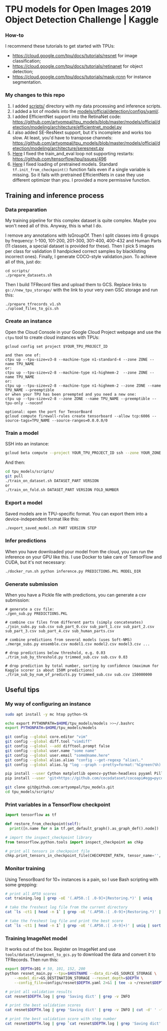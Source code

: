 # TPU models for Open Images 2019 Object Detection Challenge | Kaggle

### How-to

I recommend these tutorials to get started with TPUs:
* https://cloud.google.com/tpu/docs/tutorials/resnet for image classification;
* https://cloud.google.com/tpu/docs/tutorials/retinanet for object detection;
* https://cloud.google.com/tpu/docs/tutorials/mask-rcnn for instance segmentation.

### My changes to this repo

1. I added [scripts/](https://github.com/artyompal/tpu_models/tree/master/scripts) directory with my data processing and inference scripts.
2. I added a lot of models into the [models/official/detection/configs/yaml/](https://github.com/artyompal/tpu_models/tree/master/models/official/detection/configs/yaml).
3. I added EfficientNet support into the RetinaNet code: https://github.com/artyompal/tpu_models/blob/master/models/official/detection/modeling/architecture/efficientnet_model.py
4. I also added SE-ResNext support, but it's incomplete and works too slow. At least, you'd have to transpose channels: https://github.com/artyompal/tpu_models/blob/master/models/official/detection/modeling/architecture/seresnext.py
5. [Here](https://github.com/artyompal/tpu_models/commit/c58a31491932b801f31dc9f65894fbd8f492a0a9) I fixed the train_and_eval loop not supporting restarts: https://github.com/tensorflow/tpu/issues/496
6. [Here](https://github.com/artyompal/tpu_models/blob/master/models/official/detection/modeling/base_model.py#L182) I fixed loading of pretrained models. Standard `tf.init_from_checkpoint()` function fails even if a single variable is missing. So it fails with pretrained EfficientNets in case they use different optimizer than you. I provided a more permissive function.


## Training and inference process

### Data preparation

My training pipeline for this complex dataset is quite complex. Maybe you won't need all of this. Anyway, this is what I do.

I remove any annotations with IsGroupOf. Then I split classes into 6 groups by frequency: 1-100, 101-200, 201-300, 301-400, 400-432 and Human Parts (11 classes, a special dataset is provided for these). Then I pick 5 images per class for validation (I handpicked correct samples by blacklisting incorrect ones). Finally, I generate COCO-style validation.json. To achieve all of this, just do:
```
cd scripts/
./prepare_datasets.sh
```

Then I build TFRecord files and upload them to GCS. Replace links to `gs://new_tpu_storage/` with the link to your very own GSC storage and run this:
```
./prepare_tfrecords_v1.sh
./upload_files_to_gcs.sh 
```


### Create an instance

Open the Cloud Console in your Google Cloud Project webpage and use the `ctpu` tool to create cloud instances with TPUs:
```
gcloud config set project $YOUR_TPU_PROJECT_ID

and then one of:
ctpu up --tpu-size=v3-8 --machine-type n1-standard-4 --zone ZONE --name TPU_NAME
or:
ctpu up --tpu-size=v2-8 --machine-type n1-highmem-2  --zone ZONE --name TPU_NAME
or:
ctpu up --tpu-size=v2-8 --machine-type n1-highmem-2 --zone ZONE --name TPU_NAME --preemptible
or when your TPU has been preempted and you need a new one:
ctpu up --tpu-size=v2-8 --zone ZONE --name TPU_NAME --preemptible --tpu-only --noconf

optional: open the port for TensorBoard
gcloud compute firewall-rules create tensorboard --allow tcp:6006 --source-tags=TPU_NAME --source-ranges=0.0.0.0/0
```


### Train a model

SSH into an instance:
```bash
gcloud beta compute --project YOUR_TPU_PROJECT_ID ssh --zone YOUR_ZONE TPU_NAME
```

And then:
```bash
cd tpu_models/scripts/
git pull
./train_on_dataset.sh DATASET_PART VERSION
or
./train_on_fold.sh DATASET_PART VERSION FOLD_NUMBER
```


### Export a model

Saved models are in TPU-specific format. You can export them into a device-independent format like this:
```bash
./export_saved_model.sh PART VERSION STEP
```

### Infer predictions

When you have downloaded your model from the cloud, you can run the inference on your GPU like this. I use Docker to take care of TensorFlow and CUDA, but it's not necessary:
```bash
./docker_run.sh python inference.py PREDICTIONS.PKL MODEL_DIR
```

### Generate submission

When you have a Pickle file with predictions, you can generate a csv submission:
```
# generate a csv file:
./gen_sub.py PREDICTIONS.PKL

# combine csv files from different parts (simply concatenates)
./join_subs.py sub.csv sub_part_0.csv sub_part_1.csv sub_part_2.csv sub_part_3.csv sub_part_4.csv sub_human_parts.csv

# combine predictions from several models (uses Soft-NMS)
./merge_subs.py ensemble.csv model1.csv model2.csv model3.csv ...

# drop predictions below threshold, e.g. 0.03
./trim_sub_by_threshold.py trimmed_sub.csv sub.csv 0.03

# drop prediction by total number, sorting by confidence (maximum for Kaggle scorer is about 150M predictions)
./trim_sub_by_num_of_predicts.py trimmed_sub.csv sub.csv 150000000
```

## Useful tips

### My way of configuring an instance

```bash
sudo apt install -y mc htop python-tk

echo export PYTHONPATH=$HOME/tpu_models/models >>~/.bashrc
export PYTHONPATH=$HOME/tpu_models/models

git config --global core.editor "vim"
git config --global diff.tool "vimdiff"
git config --global --add difftool.prompt false
git config --global user.name "some name"
git config --global user.email "some@name.here"
git config --global alias.alias "config --get-regexp ^alias\."
git config --global alias.lg "log --graph --pretty=format:'%Cgreen(%h) -%Cblue(%ci) %C(yellow)<%an>%d%Creset %s' --abbrev-commit"

pip install --user Cython matplotlib opencv-python-headless pyyaml Pillow
pip install --user 'git+https://github.com/cocodataset/cocoapi#egg=pycocotools&subdirectory=PythonAPI'

git clone git@github.com:artyompal/tpu_models.git
cd tpu_models/scripts/
```

### Print variables in a TensorFlow checkpoint

```python
import tensorflow as tf

def restore_from_checkpoint(self):
  print([n.name for n in tf.get_default_graph().as_graph_def().node])

# import the inspect_checkpoint library
from tensorflow.python.tools import inspect_checkpoint as chkp

# print all tensors in checkpoint file
chkp.print_tensors_in_checkpoint_file(CHECKPOINT_PATH, tensor_name='', all_tensors=True)
```

### Monitor training

Using TensorBoard for 10+ instances is a pain, so I use Bash scripting with some grepping:

```bash
# print all AP50 scores
cat training.log | grep -oE '(.AP50.:[ .0-9]+|Restoring.*)' | uniq

# take the freshest log file from the current directory
cat `ls -ct1 | head -n 1` | grep -oE '(.AP50.:[ .0-9]+|Restoring.*)' | uniq

# take the freshest log file and print the best score
cat `ls -ct1 | head -n 1` | grep -oE '(.AP50.:[ .0-9]+)' | uniq | sort -r | head -n 1
```

### Training ImageNet model
It works out of the box. Register on ImageNet and use `tools/dataset/imagenet_to_gcs.py` to download the data and convert it to TFRecords. Then run this:

```bash
export DEPTH=101 # 50, 101, 152, 200
python resnet_main.py --tpu=$HOSTNAME --data_dir=GS_SOURCE_STORAGE \
    --model_dir=GS_DESTINATION_STORAGE --resnet_depth=$DEPTH \
    --config_file=configs/resnet$DEPTH.yaml 2>&1 | tee -a ~/resnet$DEPTH.log

# print all validation results
cat resnet$DEPTH.log | grep 'Saving dict' | grep -v INFO

# print the best validation scores
cat resnet$DEPTH.log | grep 'Saving dict' | grep -v INFO | cut -d' ' -f 19- | sort -r | head

# print the best validation score with step number
cat resnet$DEPTH.log | grep `cat resnet$DEPTH.log | grep 'Saving dict' | grep -v INFO | cut -d' ' -f 19 | sort -r | head -n 1` | grep Saving | grep INFO
```
